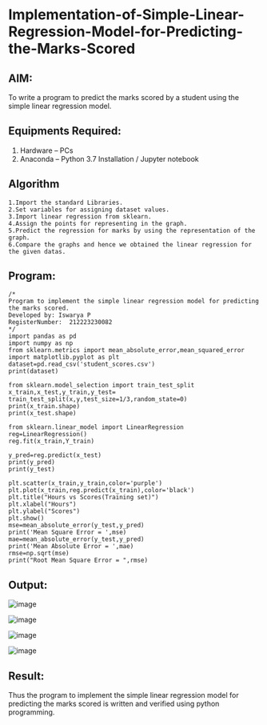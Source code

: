 # Implementation-of-Simple-Linear-Regression-Model-for-Predicting-the-Marks-Scored


## AIM:
To write a program to predict the marks scored by a student using the simple linear regression model.

## Equipments Required:
1. Hardware – PCs
2. Anaconda – Python 3.7 Installation / Jupyter notebook

## Algorithm
```
1.Import the standard Libraries.
2.Set variables for assigning dataset values.
3.Import linear regression from sklearn.
4.Assign the points for representing in the graph.
5.Predict the regression for marks by using the representation of the graph.
6.Compare the graphs and hence we obtained the linear regression for the given datas.
```


## Program:
```
/*
Program to implement the simple linear regression model for predicting the marks scored.
Developed by: Iswarya P
RegisterNumber:  212223230082
*/
import pandas as pd
import numpy as np
from sklearn.metrics import mean_absolute_error,mean_squared_error
import matplotlib.pyplot as plt
dataset=pd.read_csv('student_scores.csv')
print(dataset)

from sklearn.model_selection import train_test_split
x_train,x_test,y_train,y_test= train_test_split(x,y,test_size=1/3,random_state=0)
print(x_train.shape)
print(x_test.shape)

from sklearn.linear_model import LinearRegression
reg=LinearRegression()
reg.fit(x_train,Y_train)

y_pred=reg.predict(x_test)
print(y_pred)
print(y_test)

plt.scatter(x_train,y_train,color='purple')
plt.plot(x_train,reg.predict(x_train),color='black')
plt.title("Hours vs Scores(Training set)")
plt.xlabel("Hours")
plt.ylabel("Scores")
plt.show()
mse=mean_absolute_error(y_test,y_pred)
print('Mean Square Error = ',mse)
mae=mean_absolute_error(y_test,y_pred)
print('Mean Absolute Error = ',mae)
rmse=np.sqrt(mse)
print("Root Mean Square Error = ",rmse)

```

## Output:
![image](https://github.com/user-attachments/assets/b795bc34-7754-4e8e-8e00-cae769970934)

![image](https://github.com/user-attachments/assets/f44a539e-7824-467f-a1bb-860eeb49cb1a)

![image](https://github.com/user-attachments/assets/41501479-1f65-4c6b-9224-2ba6d7bc127e)

![image](https://github.com/user-attachments/assets/a972c7fd-ca5d-4fbd-b5c9-499d9a4bfa1e)


## Result:
Thus the program to implement the simple linear regression model for predicting the marks scored is written and verified using python programming.
